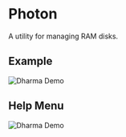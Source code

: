 # Photon

A utility for managing RAM disks.



## Example

![Dharma Demo](https://people.mozilla.com/~cdiehl/screenshots/photon/example.png "")

## Help Menu
![Dharma Demo](https://people.mozilla.com/~cdiehl/screenshots/photon/help.png "")

